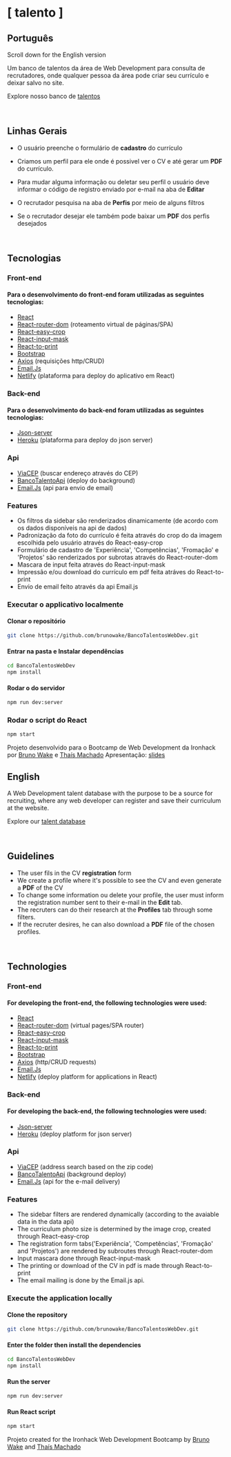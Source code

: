 # [ talento ]

## Português

Scroll down for the English version

Um banco de talentos da área de Web Development para consulta de recrutadores, onde qualquer pessoa da área pode criar seu currículo e deixar salvo no site.

Explore nosso banco de [talentos](https://bancotalentos.netlify.app/)

<br>

## Linhas Gerais

- O usuário preenche o formulário de **cadastro** do currículo
- Criamos um perfil para ele onde é possivel ver o CV e até gerar um **PDF** do currículo.
- Para mudar alguma informação ou deletar seu perfil o usuário deve informar o código de registro enviado por e-mail na aba de **Editar**

- O recrutador pesquisa na aba de **Perfis** por meio de alguns filtros
- Se o recrutador desejar ele também pode baixar um **PDF** dos perfis desejados

<br>

## Tecnologias 

### Front-end

#### Para o desenvolvimento do front-end foram utilizadas as seguintes tecnologias:

- [React](https://pt-br.reactjs.org/)
- [React-router-dom](https://v5.reactrouter.com/) (roteamento virtual de páginas/SPA)
- [React-easy-crop](https://www.npmjs.com/package/react-easy-crop)
- [React-input-mask](https://www.npmjs.com/package/react-input-mask)
- [React-to-print](https://www.npmjs.com/package/react-to-print)
- [Bootstrap](https://getbootstrap.com/)
- [Axios](https://axios-http.com/) (requisições http/CRUD)
- [Email.Js](https://www.emailjs.com/)
- [Netlify](https://www.netlify.com/) (plataforma para deploy do aplicativo em React)

### Back-end

#### Para o desenvolvimento do back-end foram utilizadas as seguintes tecnologias:

- [Json-server](https://www.npmjs.com/package/json-server)
- [Heroku](https://www.heroku.com/platform) (plataforma para deploy do json server)

### Api

- [ViaCEP](https://viacep.com.br/) (buscar endereço através do CEP)
- [BancoTalentoApi](https://bancotalentosapi.herokuapp.com/perfis) (deploy do background)
- [Email.Js](https://www.emailjs.com/) (api para envio de email)

### Features

- Os filtros da sidebar são renderizados dinamicamente (de acordo com os dados disponíveis na api de dados)
- Padronização da foto do currículo é feita através do crop do da imagem escolhida pelo usuário através do React-easy-crop
- Formulário de cadastro de 'Experiência', 'Competências', 'Fromação' e 'Projetos' são renderizados por subrotas através do React-router-dom
- Mascara de input feita através do React-input-mask
- Impressão e/ou download do currículo em pdf feita atráves do React-to-print
- Envio de email feito através da api Email.js

### Executar o applicativo localmente

#### Clonar o repositório

```sh
git clone https://github.com/brunowake/BancoTalentosWebDev.git
```

#### Entrar na pasta e Instalar dependências

```sh
cd BancoTalentosWebDev
npm install
```

#### Rodar o do servidor

```sh
npm run dev:server
```

### Rodar o script do React

```sh
npm start
```

Projeto desenvolvido para o Bootcamp de Web Development da Ironhack por [Bruno Wake](https://github.com/brunowake) e [Thaís Machado](https://github.com/thaismachado31)
Apresentação: [slides](https://docs.google.com/presentation/d/1TybQg7seaZuUQ8CS7L1IYh_71bGjx3J-2u9jgq8g6cU/edit?usp=sharing)

## English

A Web Development talent database with the purpose to be a source for recruiting, where any web developer can register and save their curriculum at the website.

Explore our [talent database](https://bancotalentos.netlify.app/)

<br>

## Guidelines

- The user fils in the CV **registration** form
- We create a profile where it's possible to see the CV and even generate a **PDF** of the CV
- To change some information ou delete your profile, the user must inform the registration number sent to their e-mail in the **Edit** tab.
- The recruters can do their research at the **Profiles** tab through some filters.
- If the recruter desires, he can also download a **PDF** file of the chosen profiles.

<br>

## Technologies

### Front-end

#### For developing the front-end, the following technologies were used:

- [React](https://pt-br.reactjs.org/)
- [React-router-dom](https://v5.reactrouter.com/) (virtual pages/SPA router)
- [React-easy-crop](https://www.npmjs.com/package/react-easy-crop)
- [React-input-mask](https://www.npmjs.com/package/react-input-mask)
- [React-to-print](https://www.npmjs.com/package/react-to-print)
- [Bootstrap](https://getbootstrap.com/)
- [Axios](https://axios-http.com/) (http/CRUD requests)
- [Email.Js](https://www.emailjs.com/)
- [Netlify](https://www.netlify.com/) (deploy platform for applications in React)

### Back-end

#### For developing the back-end, the following technologies were used:

- [Json-server](https://www.npmjs.com/package/json-server)
- [Heroku](https://www.heroku.com/platform) (deploy platform for json server)

### Api

- [ViaCEP](https://viacep.com.br/) (address search based on the zip code)
- [BancoTalentoApi](https://bancotalentosapi.herokuapp.com/perfis) (background deploy)
- [Email.Js](https://www.emailjs.com/) (api for the e-mail delivery)

### Features

- The sidebar filters are rendered dynamically (according to the avaiable data in the data api)
- The curriculum photo size is determined by the image crop, created through React-easy-crop
- The registration form tabs('Experiência', 'Competências', 'Fromação' and 'Projetos') are rendered by subroutes through React-router-dom
- Input mascara done through React-input-mask
- The printing or download of the CV in pdf is made through React-to-print
- The email mailing is done by the Email.js api.

### Execute the application locally

#### Clone the repository

```sh
git clone https://github.com/brunowake/BancoTalentosWebDev.git
```

#### Enter the folder then install the dependencies

```sh
cd BancoTalentosWebDev
npm install
```

#### Run the server

```sh
npm run dev:server
```

#### Run React script

```sh
npm start
```

Projeto created for the Ironhack Web Development Bootcamp by [Bruno Wake](https://github.com/brunowake) and [Thaís Machado](https://github.com/thaismachado31)
